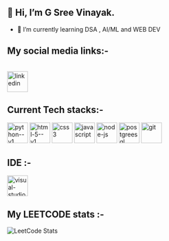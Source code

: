 ## 👋 Hi, I’m G Sree Vinayak.
- 🌱 I’m currently learning DSA , AI/ML and WEB DEV


<!---
SREEVINAYAKG/SREEVINAYAKG is a ✨ special ✨ repository because its `README.md` (this file) appears on your GitHub profile.
You can click the Preview link to take a look at your changes.

- 👀 I’m interested in Web Development and developing tech skills

- 💞️ I’m looking to collaborate on ...
- 📫 How to reach me- linkedin-www.linkedin.com/in/g-sree-vinayak-a1a723292
- 😄 Pronouns: ...
- ⚡ Fun fact: ...

--->
## My social media links:-
<br /> [<img width="48" height="48" src="https://img.icons8.com/color/48/linkedin.png" alt="linkedin"/>](www.linkedin.com/in/g-sree-vinayak-a1a723292)



## Current Tech stacks:-

<img width="48" height="48" src="https://img.icons8.com/color/48/python--v1.png" alt="python--v1"/> <img width="48" height="48" src="https://img.icons8.com/color/48/html-5--v1.png" alt="html-5--v1"/> <img width="48" height="48" src="https://img.icons8.com/color/48/css3.png" alt="css3"/> <img width="48" height="48" src="https://img.icons8.com/color/48/javascript.png" alt="javascript"/> <img width="48" height="48" src="https://img.icons8.com/fluency/48/node-js.png" alt="node-js"/> <img width="48" height="48" src="https://img.icons8.com/color/48/postgreesql.png" alt="postgreesql"/>  <img width="48" height="48" src="https://img.icons8.com/color/48/git.png" alt="git"/> 

## IDE :-
<img width="48" height="48" src="https://img.icons8.com/fluency/48/visual-studio-code-2019.png" alt="visual-studio-code-2019"/>

## My LEETCODE stats :-
![LeetCode Stats](https://leetcard.jacoblin.cool/SreeVinayak_G?theme=dark&font=Actor)

